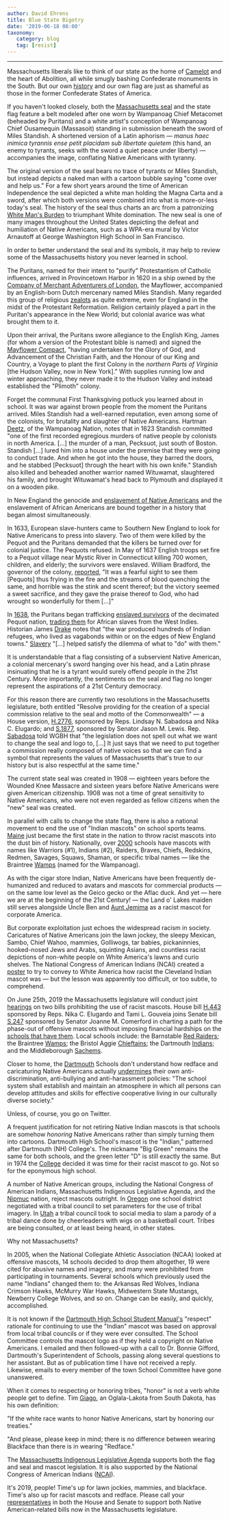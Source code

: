 ```yaml
---
author: David Ehrens
title: Blue State Bigotry
date: '2019-06-18 08:00'
taxonomy:
   category: blog
   tag: [resist]
---
```

---
Massachusetts liberals like to think of our state as the home of [Camelot](https://www.theguardian.com/commentisfree/2013/nov/21/jfk-jackie-kennedy-camelot-myth) and the heart of Abolition, all while smugly bashing Confederate monuments in the South. But our own [history](https://www.nytimes.com/2016/07/03/books/review/new-england-bound-by-wendy-warren.html) and our own flag are just as shameful as those in the former Confederate States of America.

If you haven't looked closely, both the [Massachusetts seal](https://www.sec.state.ma.us/pre/presea/sealhis.htm) and the state flag feature a belt modeled after one worn by Wampanoag Chief Metacomet (beheaded by Puritans) and a white artist's conception of Wampanoag Chief Ousamequin (Massasoit) standing in submission beneath the sword of Miles Standish. A shortened version of a Latin aphorism — *manus haec inimica tyrannis ense petit placidam sub libertate quietem* (this hand, an enemy to tyrants, seeks with the sword a quiet peace under liberty) — accompanies the image, conflating Native Americans with tyranny.

The original version of the seal bears no trace of tyrants or Miles Standish, but instead depicts a naked man with a cartoon bubble saying "come over and help us." For a few short years around the time of American Independence the seal depicted a white man holding the Magna Carta and a sword, after which both versions were combined into what is more-or-less today's seal. The history of the seal thus charts an arc from a patronizing [White Man's Burden](https://www.online-literature.com/kipling/922/) to triumphant White domination. The new seal is one of many images throughout the United States depicting the defeat and humiliation of Native Americans, such as a WPA-era mural by Victor Arnautoff at George Washington High School in San Francisco.

In order to better understand the seal and its symbols, it may help to review some of the Massachusetts history you never learned in school.

The Puritans, named for their intent to "purify" Protestantism of Catholic influences, arrived in Provincetown Harbor in 1620 in a ship owned by the [Company of Merchant Adventurers of London](https://en.wikipedia.org/wiki/Company_of_Merchant_Adventurers_of_London), the Mayflower, accompanied by an English-born Dutch mercenary named Miles Standish. Many regarded this group of religious [zealots](https://www.truthdig.com/articles/american-history-truthdiggers-roots-religious-zealotry/) as quite extreme, even for England in the midst of the Protestant Reformation. Religion certainly played a part in the Puritan's appearance in the New World; but colonial avarice was what brought them to it.

Upon their arrival, the Puritans swore allegiance to the English King, James (for whom a version of the Protestant bible is named) and signed the [Mayflower Compact](https://www.britannica.com/topic/Mayflower-Compact), "having undertaken for the Glory of God, and Advancement of the Christian Faith, and the Honour of our King and Country, a Voyage to plant the first Colony in the *northern Parts of Virginia* \[the Hudson Valley, now in New York\]." With supplies running low and winter approaching, they never made it to the Hudson Valley and instead established the "Plimoth" colony.

Forget the communal First Thanksgiving potluck you learned about in school. It was war against brown people from the moment the Puritans arrived. Miles Standish had a well-earned reputation, even among some of the colonists, for brutality and slaughter of Native Americans. Hartman [Deetz](https://www.wgbh.org/news/news/2019/03/26/critics-say-its-time-to-change-the-massachusetts-flag), of the Wampanoag Nation, notes that in 1623 Standish committed "one of the first recorded egregious murders of native people by colonists in north America. \[\...\] the murder of a man, Pecksuot, just south of Boston. Standish \[\...\] lured him into a house under the premise that they were going to conduct trade. And when he got into the house, they barred the doors, and he stabbed \[Pecksuot\] through the heart with his own knife." Standish also killed and beheaded another warrior named Wituwamat, slaughtered his family, and brought Wituwamat's head back to Plymouth and displayed it on a wooden pike.

In New England the genocide and [enslavement of Native Americans](https://www.smithsonianmag.com/smart-news/colonial-america-depended-enslavement-indigenous-people-180957900/) and the enslavement of African Americans are bound together in a history that began almost simultaneously.

In 1633, European slave-hunters came to Southern New England to look for Native Americans to press into slavery. Two of them were killed by the Pequot and the Puritans demanded that the killers be turned over for colonial justice. The Pequots refused. In May of 1637 English troops set fire to a Pequot village near Mystic River in Connecticut killing 700 women, children, and elderly; the survivors were enslaved. William Bradford, the governor of the colony, [reported](https://history.msu.edu/hst321/files/2010/07/king-philips-war.pdf), "It was a fearful sight to see them \[Pequots\] thus frying in the fire and the streams of blood quenching the same, and horrible was the stink and scent thereof; but the victory seemed a sweet sacrifice, and they gave the praise thereof to God, who had wrought so wonderfully for them \[\...\]"

In [1638](https://www.newenglandhistoricalsociety.com/slave-trade-took-root-new-england/), the Puritans began trafficking [enslaved survivors](https://www.brown.edu/news/2017-02-15/enslavement) of the decimated Pequot nation, [trading them](https://connecticuthistory.org/slavery-and-the-pequot-war/) for African slaves from the West Indies. Historian James [Drake](https://history.msu.edu/hst321/files/2010/07/king-philips-war.pdf) notes that "the war produced hundreds of Indian refugees, who lived as vagabonds within or on the edges of New England towns." [Slavery](https://www.chronicle.com/article/The-Forgotten-Slaves/238604) "\[\...\] helped satisfy the dilemma of what to "do" with them."

It is understandable that a flag consisting of a subservient Native American, a colonial mercenary's sword hanging over his head, and a Latin phrase insinuating that he is a tyrant would surely offend people in the 21st Century. More importantly, the sentiments on the seal and flag no longer represent the aspirations of a 21st Century democracy.

For this reason there are currently two resolutions in the Massachusetts legislature, both entitled "Resolve providing for the creation of a special commission relative to the seal and motto of the Commonwealth" — a House version, [H.2776](https://malegislature.gov/Bills/191/H2776), sponsored by Reps. Lindsay N. Sabadosa and Nika C. Elugardo; and [S.1877](https://malegislature.gov/Bills/191/S1877), sponsored by Senator Jason M. Lewis. Rep. [Sabadosa](https://www.wgbh.org/news/news/2019/03/26/critics-say-its-time-to-change-the-massachusetts-flag) told WGBH that "the legislation does not spell out what we want to change the seal and logo to, \[...\] It just says that we need to put together a commission really composed of native voices so that we can find a symbol that represents the values of Massachusetts that's true to our history but is also respectful at the same time."

The current state seal was created in 1908 — eighteen years before the Wounded Knee Massacre and sixteen years before Native Americans were given American citizenship. 1908 was not a time of great sensitivity to Native Americans, who were not even regarded as fellow citizens when the "new" seal was created.

In parallel with calls to change the state flag, there is also a national movement to end the use of "Indian mascots" on school sports teams. [Maine](https://nonprofitquarterly.org/maine-legislature-votes-unanimously-to-ban-native-mascots-from-public-schools/) just became the first state in the nation to throw racist mascots into the dust bin of history. Nationally, over [2000](https://fivethirtyeight.com/features/the-2128-native-american-mascots-people-arent-talking-about/) schools have mascots with names like Warriors (\#1), Indians (\#2), Raiders, Braves, Chiefs, Redskins, Redmen, Savages, Squaws, Shaman, or specific tribal names — like the Braintree [Wamps](https://www.maxpreps.com/high-schools/braintree-wamps-(braintree,ma)/baseball/home.htm) (named for the Wampanoag).

As with the cigar store Indian, Native Americans have been frequently de-humanized and reduced to avatars and mascots for commercial products — on the same low level as the Geico gecko or the Aflac duck. And yet — here we are at the beginning of the 21st Century! — the Land o' Lakes maiden still serves alongside Uncle Ben and [Aunt Jemima](https://www.youtube.com/watch?v=grkgS4y5_1c) as a racist mascot for corporate America.

But corporate exploitation just echoes the widespread racism in society. Caricatures of Native Americans join the lawn jockey, the sleepy Mexican, Sambo, Chief Wahoo, mammies, Golliwogs, tar babies, pickaninnies, hooked-nosed Jews and Arabs, squinting Asians, and countless racist depictions of non-white people on White America's lawns and curio shelves. The National Congress of American Indians (NCAI) created a [poster](https://slate.com/culture/2013/10/new-york-jews-san-francisco-chinamen-cleveland-indians-ncai-poster-is-old-viral-photo.html) to try to convey to White America how racist the Cleveland Indian mascot was — but the lesson was apparently too difficult, or too subtle, to comprehend.

On June 25th, 2019 the Massachusetts legislature will conduct joint [hearings](https://malegislature.gov/Events/Hearings/Detail/3186) on two bills prohibiting the use of racist mascots. House bill [H.443](https://malegislature.gov/Bills/191/H443) sponsored by Reps. Nika C. Elugardo and Tami L. Gouveia joins Senate bill [S.247](https://malegislature.gov/Bills/191/S247) sponsored by Senator Joanne M. Comerford in charting a path for the phase-out of offensive mascots without imposing financial hardships on the [schools that have them](https://www.masslive.com/news/2017/02/these_massachusetts_schools_st.html). Local schools include: the Barnstable [Red Raiders](https://barnstablefootball.com/); the Braintree [Wamps](https://braintree.wickedlocal.com/news/20170216/our-view-throw-braintrees-wamps-in-dustbin-of-history); the Bristol Aggie [Chieftains](https://www.maxpreps.com/high-schools/bristol-county-agricultural-chieftains-(dighton,ma)/home.htm); the Dartmouth [Indians](https://www.maxpreps.com/high-schools/dartmouth-indians-(south-dartmouth,ma)/football/home.htm); and the Middleborough [Sachems](https://www.middleboro.k12.ma.us/MHS).

Closer to home, the [Dartmouth](https://www.dartmouth.school/Page/816) Schools don't understand how redface and caricaturing Native Americans actually [undermines](https://newsmaven.io/indiancountrytoday/archive/racist-mascots-negate-your-school-s-anti-bullying-anti-harassment-policies-Gjyo3F_Y7UyJZ5Z_s9SLcQ/) their own anti-discrimination, anti-bullying and anti-harassment policies: "The school system shall establish and maintain an atmosphere in which all persons can develop attitudes and skills for effective cooperative living in our culturally diverse society."

Unless, of course, you go on Twitter.

A frequent justification for not retiring Native Indian mascots is that schools are somehow *honoring* Native Americans rather than simply turning them into cartoons. Dartmouth High School's mascot is the "Indian," patterned after Dartmouth (NH) College's. The nickname "Big Green" remains the same for both schools, and the green letter "D" is still exactly the same. But in 1974 the [College](https://www.masslive.com/news/2017/02/these_massachusetts_schools_st.html) decided it was time for their racist mascot to go. Not so for the eponymous high school.

A number of Native American groups, including the National Congress of American Indians, Massachusetts Indigenous Legislative Agenda, and the [Nipmuc](https://www.thegraftonnews.com/articles/nipmucs-call-for-end-of-native-american-mascots/) nation, reject mascots outright. In [Oregon](https://www.smokesignals.org/articles/2017/03/30/tribal-council-oks-molalla-river-native-mascot-agreement/) one school district negotiated with a tribal council to set parameters for the use of tribal imagery. In [Utah](https://www.stgeorgeutah.com/news/archive/2016/03/04/tds-tribal-council-says-cedar-high-schools-dance-team-mocked-culture/) a tribal council took to social media to slam a parody of a tribal dance done by cheerleaders with wigs on a basketball court. Tribes are being consulted, or at least being heard, in other states.

Why not Massachusetts?

In 2005, when the National Collegiate Athletic Association (NCAA) looked at offensive mascots, 14 schools decided to drop them altogether, 19 were cited for abusive names and imagery, and many were prohibited from participating in tournaments. Several schools which previously used the name "Indians" changed them to: the Arkansas Red Wolves, Indiana Crimson Hawks, McMurry War Hawks, Midwestern State Mustangs, Newberry College Wolves, and so on. Change can be easily, and quickly, accomplished.

It is not known if the [Dartmouth High School Student Manual's](https://www.dartmouth.school/cms/lib/MA02213179/Centricity/Domain/1589/Student%20Handbook%202017-18%20Final%20September%201.pdf) "respect" rationale for continuing to use the "Indian" mascot was based on approval from local tribal councils or if they were ever consulted. The School Committee controls the mascot logo as if they held a copyright on Native Americans. I emailed and then followed-up with a call to Dr. Bonnie Gifford, Dartmouth's Superintendent of Schools, passing along several questions to her assistant. But as of publication time I have not received a reply. Likewise, emails to every member of the town School Committee have gone unanswered.

When it comes to respecting or honoring tribes, "honor" is not a verb white people get to define. Tim [Giago](https://okobserver.org/double-standards-on-racist-behavior/), an Oglala-Lakota from South Dakota, has his own definition:

"If the white race wants to honor Native Americans, start by honoring our treaties."

"And please, please keep in mind; there is no difference between wearing Blackface than there is in wearing "Redface."

The [Massachusetts Indigenous Legislative Agenda](http://maindigenousagenda.org) supports both the flag and seal and mascot legislation. It is also supported by the National Congress of American Indians ([NCAI](https://culturalsurvival.org/sites/default/files/2019%20Bill%20Info%20Sheet%201-25-19%20final.pdf)).

It's 2019, people! Time's up for lawn jockies, mammies, and blackface. Time's also up for racist mascots and redface. Please call your [representatives](https://malegislature.gov/Search/FindMyLegislator) in both the House and Senate to support both Native American-related bills now in the Massachusetts legislature.

